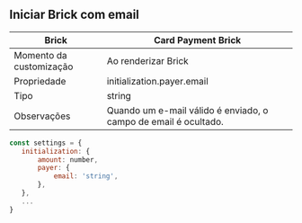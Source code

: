 ## Iniciar Brick com email

| Brick  | Card Payment Brick  |
| --- | --- |
| Momento da customização  | Ao renderizar Brick  |
| Propriedade  | initialization.payer.email  |
| Tipo  | string  |
| Observações  | Quando um e-mail válido é enviado, o campo de email é ocultado.  |

```javascript
const settings = {
   initialization: {
       amount: number,
       payer: {
           email: 'string',
       },
   },
   ...
}
```
